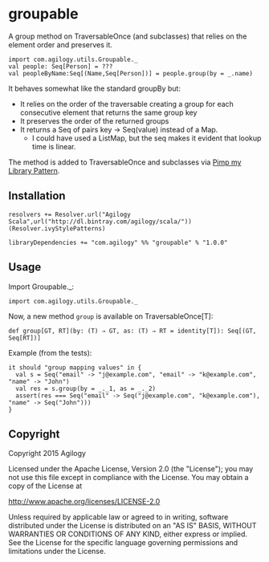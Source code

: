 # groupable

A group method on TraversableOnce (and subclasses) that relies on the element order and preserves it.

```
import com.agilogy.utils.Groupable._
val people: Seq[Person] = ???
val peopleByName:Seq[(Name,Seq[Person])] = people.group(by = _.name)
```

It behaves somewhat like the standard groupBy but:
- It relies on the order of the traversable creating a group for each consecutive element that returns the same group key
- It preserves the order of the returned groups
- It returns a Seq of pairs key -> Seq(value) instead of a Map. 
  - I could have used a ListMap, but the seq makes it evident that lookup time is linear.

The method is added to TraversableOnce and subclasses via [Pimp my Library Pattern](http://www.artima.com/weblogs/viewpost.jsp?thread=179766).

## Installation

```
resolvers += Resolver.url("Agilogy Scala",url("http://dl.bintray.com/agilogy/scala/"))(Resolver.ivyStylePatterns)

libraryDependencies += "com.agilogy" %% "groupable" % "1.0.0"
```

## Usage

Import Groupable._:

```
import com.agilogy.utils.Groupable._
```

Now, a new method `group` is available on TraversableOnce[T]:

```
def group[GT, RT](by: (T) ⇒ GT, as: (T) ⇒ RT = identity[T]): Seq[(GT, Seq[RT])]
```

Example (from the tests):

```
it should "group mapping values" in {
  val s = Seq("email" -> "j@example.com", "email" -> "k@example.com", "name" -> "John")
  val res = s.group(by = _._1, as = _._2)
  assert(res === Seq("email" -> Seq("j@example.com", "k@example.com"), "name" -> Seq("John")))
}
```

## Copyright

Copyright 2015 Agilogy

Licensed under the Apache License, Version 2.0 (the "License"); you may not use this file except in compliance with the License. You may obtain a copy of the License at

http://www.apache.org/licenses/LICENSE-2.0

Unless required by applicable law or agreed to in writing, software distributed under the License is distributed on an "AS IS" BASIS, WITHOUT WARRANTIES OR CONDITIONS OF ANY KIND, either express or implied. See the License for the specific language governing permissions and limitations under the License.